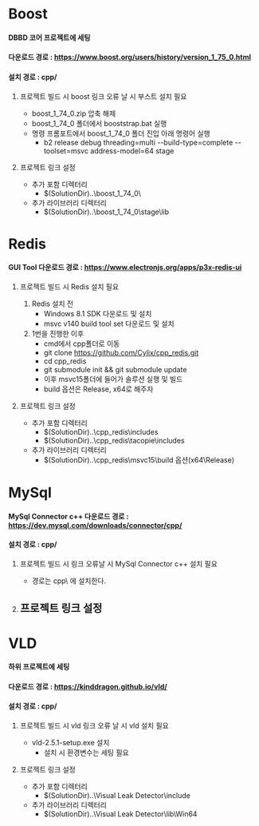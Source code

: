 # Boost

#### DBBD 코어 프로젝트에 세팅

#### 다운로드 경로 : https://www.boost.org/users/history/version_1_75_0.html

#### 설치 경로 : cpp/

1. 프로젝트 빌드 시 boost 링크 오류 날 시 부스트 설치 필요

   - boost_1_74_0.zip 압축 해제
   - boost_1_74_0 폴더에서 booststrap.bat 실행
   - 명령 프롬포트에서 boost_1_74_0 폴더 진입 아래 명령어 실행
     - b2 release debug threading=multi --build-type=complete --toolset=msvc address-model=64 stage

2. 프로젝트 링크 설정
   - 추가 포함 디렉터리
     - \$(SolutionDir)..\boost_1_74_0\
   - 추가 라이브러리 디렉터리
     - \$(SolutionDir)..\boost_1_74_0\stage\lib

# Redis

#### GUI Tool 다운로드 경로 : https://www.electronjs.org/apps/p3x-redis-ui

1. 프로젝트 빌드 시 Redis 설치 필요

   1. Redis 설치 전
      - Windows 8.1 SDK 다운로드 및 설치
      - msvc v140 build tool set 다운로드 및 설치
   2. 1번을 진행한 이후
      - cmd에서 cpp폴더로 이동
      - git clone https://github.com/Cylix/cpp_redis.git
      - cd cpp_redis
      - git submodule init && git submodule update
      - 이후 msvc15폴더에 들어가 솔루션 실행 및 빌드
      - build 옵션은 Release, x64로 해주자

2. 프로젝트 링크 설정
   - 추가 포함 디렉터리
     - \$(SolutionDir)..\cpp_redis\includes
     - \$(SolutionDir)..\cpp_redis\tacopie\includes
   - 추가 라이브러리 디렉터리
     - \$(SolutionDir)..\cpp_redis\msvc15\build 옵션(x64\Release)

# MySql

#### MySql Connector c++ 다운로드 경로 : https://dev.mysql.com/downloads/connector/cpp/

#### 설치 경로 : cpp/

1. 프로젝트 빌드 시 링크 오류날 시 MySql Connector c++ 설치 필요
   - 경로는 cpp\ 에 설치한다.
  
2. 프로젝트 링크 설정
   -  

# VLD

#### 하위 프로젝트에 세팅

#### 다운로드 경로 : https://kinddragon.github.io/vld/

#### 설치 경로 : cpp/

1. 프로젝트 빌드 시 vld 링크 오류 날 시 vld 설치 필요

   - vld-2.5.1-setup.exe 설치
     - 설치 시 환경변수는 세팅 필요

2. 프로젝트 링크 설정
   - 추가 포함 디렉터리
     - \$(SolutionDir)..\Visual Leak Detector\include
   - 추가 라이브러리 디렉터리
     - \$(SolutionDir)..\Visual Leak Detector\lib\Win64
